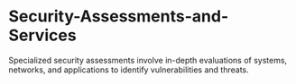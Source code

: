 # Security-Assessments-and-Services
Specialized security assessments involve in-depth evaluations of systems, networks, and applications to identify vulnerabilities and threats.
